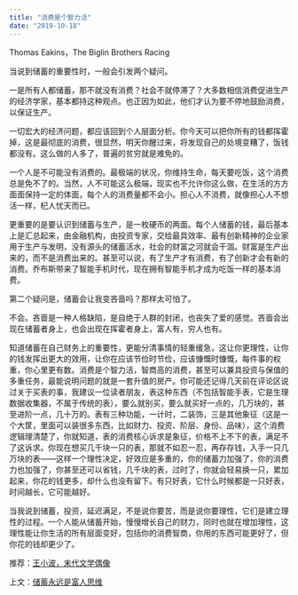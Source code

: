 ```yaml
---
title: "消费是个智力活"
date: "2019-10-18"
---
```


Thomas Eakins，The Biglin Brothers Racing

  

当说到储蓄的重要性时，一般会引发两个疑问。  

  

一是所有人都储蓄，那不就没有消费？社会不就停滞了？大多数相信消费促进生产的经济学家，基本都持这种观点。也正因为如此，他们才认为要不停地鼓励消费，以保证生产。

  

一切宏大的经济问题，都应该回到个人层面分析。你今天可以把你所有的钱都挥霍掉，这是最彻底的消费，很显然，明天你醒过来，将发现自己的处境变糟了，饭钱都没有。这么做的人多了，普遍的贫穷就是难免的。

  

一个人是不可能没有消费的。最极端的状况，你维持生命，每天要吃饭，这个消费总是免不了的。当然，人不可能这么极端，现实也不允许你这么做，在生活的方方面面保持一定的体面，每个人的消费量都不会小。担心人不消费，就像担心人不想活一样，杞人忧天而已。

  

更重要的是要认识到储蓄与生产，是一枚硬币的两面。每个人储蓄的钱，最后基本上是汇总起来，由金融机构，由投资专家，交给最具效率、最有创新精神的企业家用于生产与发明，没有源头的储蓄活水，社会的财富之河就会干涸。财富是生产出来的，而不是消费出来的。甚至可以说，有了生产才有消费，有了创新才会有新的消费。乔布斯带来了智能手机时代，现在拥有智能手机才成为吃饭一样的基本消费。

  

第二个疑问是，储蓄会让我变吝啬吗？那样太可怕了。

  

不会。吝啬是一种人格缺陷，是自绝于人群的封闭，也丧失了爱的感觉。吝啬会出现在储蓄者身上，也会出现在挥霍者身上，富人有，穷人也有。

  

知道储蓄在自己财务上的重要性，更能分清事情的轻重缓急，这让你更理性，让你的钱发挥出更大的效用，让你在应该节俭时节俭，应该慷慨时慷慨，每件事的权重，你心里更有数。消费是个智力活，智商高的消费，甚至可以兼具投资与保值的多重任务，最能说明问题的就是一套升值的房产。你可能还记得几天前在评论区说过关于买表的事，我建议一位读者朋友，表这种东西（不包括智能手表，它是生理数据收集器，不属于传统的表），要么就别买，要么就买好一点的，几万块的，甚至进阶一点，几十万的。表有三种功能，一计时，二装饰，三是其他象征（这是一个大筐，里面可以装很多东西，比如财力、投资、阶层、身份、品味），这个消费逻辑理清楚了，你就知道，表的消费核心诉求是象征，价格不上不下的表，满足不了这诉求。你现在想买几千块一只的表，那就不如忍一忍，再存存钱，入手一只几万块的表——这样一个理性决定，好效应是多重的，你的储蓄力加强了，你的消费力也加强了，你甚至还可以省钱，几千块的表，过时了，你就会轻易换一只，累加起来，你花的钱更多，却什么也没有留下。有只好表，它什么时候都是一只好表，时间越长，它可能越好。

  

当我说到储蓄，投资，延迟满足，不是说你要苦，而是说你要理性，它们是建立理性的过程。一个人能从储蓄开始，慢慢增长自己的财力，同时也就在增加理性，这理性能让你生活的所有层面变好，包括你的消费智商，你用的东西可能更好了，但你花的钱却更少了。

  

推荐：[王小波，末代文学偶像](http://mp.weixin.qq.com/s?__biz=MjM5NDU0Mjk2MQ==&mid=2651622937&idx=1&sn=cc51fd5f17011ca58e82a3b472484ec1&chksm=bd7e0a078a0983118360c9e1b6deeba4c68883fffe0c18abff97545fe72f8c97c6390609fef1&scene=21#wechat_redirect)  

上文：[储蓄永远是富人思维](http://mp.weixin.qq.com/s?__biz=MjM5NDU0Mjk2MQ==&mid=2651635450&idx=1&sn=b7204aeb7e2353ec557a2163c6c96423&chksm=bd7e3ae48a09b3f22dd4bdd263161cf0683cc45cb03fc8f92c8cb4b9742b7e5f423591d9d7f8&scene=21#wechat_redirect)
